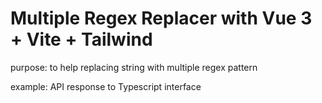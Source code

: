 # Multiple Regex Replacer with Vue 3 + Vite + Tailwind

purpose: to help replacing string with multiple regex pattern

example: API response to Typescript interface